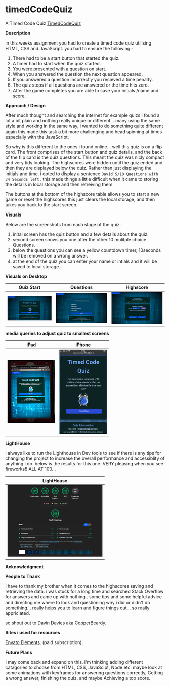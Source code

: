 # timedCodeQuiz
A Timed Code Quiz
[TimedCodeQuiz](https://daveydavey1901.github.io/timedCodeQuiz/)

**Description**

in this weeks assignment you had to create a timed code quiz utilising HTML, CSS and JavaScript. you had to ensure the following:-
1. There had to be a start button that started the quiz.
2. A timer had to start when the quiz started.
3. You were presented with a question on start.
4. When you answered the question the next question appeared.
5. If you answered a question incorrectly you recieved a time penalty.
6. The quiz stops if all questions are answered or the time hits zero.
7. After the game completes you are able to save your initials /name and score.

**Approach / Design**

After much thought and searching the internet for example quizs i found a lot a bit plain and nothing really unique or different... many using the same style and working in the same way, i wanted to do something quite different again this made this task a bit more challenging and head spinning at times especially with the JavaScript.

So why is this different to the ones i found online... well this quiz is on a flip card.  The front comprises of the start button and quiz details, and the back of the flip card is the quiz questions.  This meant the quiz was nicly compact and very tidy looking.  The highscores were hidden until the quiz ended and then they are displayed below the quiz. 
Rather than just displaying the initials and time.  i opted to display a sentence `David 5/10 Questions with 34 Seconds left.` this made things a little difficult when it came to storing the details in local storage and then retreiving them. 

The buttons at the bottom of the highscore table allows you to start a new game or reset the highscores this just clears the local storage, and then takes you back to the start screen.

**Visuals**

Below are the screenshots from each stage of the quiz:
1.  inital screen has the quiz button and a few details about the quiz.
2.  second screen shows you one after the other 10 mulitple choice Questions.
3.  below the questions you can see a yellow countdown timer, 10seconds will be removed on a wrong answer.
4.  at the end of the quiz you can enter your name or intials and it will be saved to local storage.


**Visuals on Desktop**

| Quiz Start    |Questions     |Highscore |
|---------------|--------------|----------|
|<img src="Assets/img/quizStart.jpg" width="300">|<img src="Assets/img/quizQuestions.jpg" width="300">|<img src="Assets/img/quizScores.jpg" width="300">|


**media queries to adjust quiz to smallest screens**

|iPad  |iPhone|
|------|------|
|<img src="Assets/img/Quiz iPad.jpg" width="150">|<img src="Assets/img/Quiz iPhone.PNG" width="150">|

**LightHouse**

i always like to run the Lighthouse in Dev tools to see if there is any tips for changing the project to increase the overall performance and accessiblity of anything i do. below is the results for this one. VERY pleasing when you see fireworks!! ALL AT 100... 

|LightHouse|
|----------|
|<img src="Assets/img/quizLighthouse.png" width="300">|
 
      
**Acknowledgment**

**People to Thank**

  i have to thank my brother when it comes to the highscores saving and retrieving the data.  i was stuck for a long time and searched Stack Overflow for answers and came up with nothing.. some tips and some helpful advice and directing me where to look and questioning why i did or didn't do something... really helps you to learn and figure things out... so really appriciated.
  
  so shout out to Davin Davies aka CopperBeardy.
  
 **Sites i used for resources**
  
  [Envato Elements](https://elements.envato.com/). (paid subscription).
  
**Future Plans**

I may come back and expand on this.  i'm thinking adding different catagories to choose from HTML, CSS, JavaScipt, Node etc.  maybe look at some animations with keyframes for answering questions correctly, Getting a wrong answer, finishing the quiz, and maybe Achieving a top score.  

